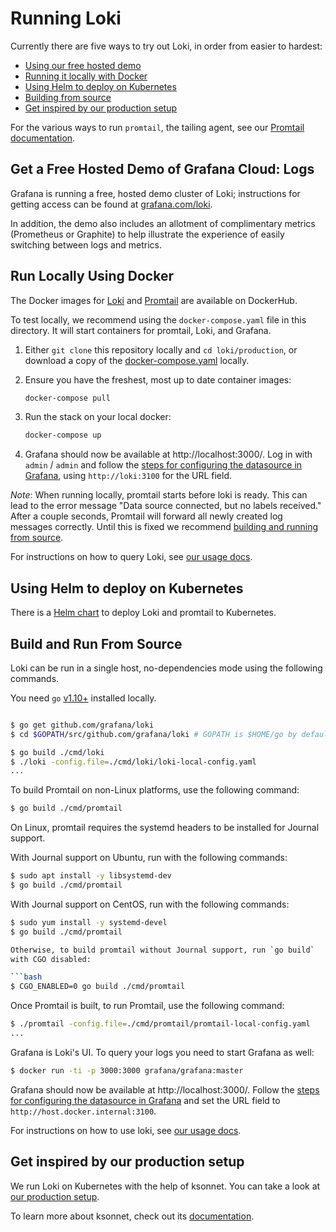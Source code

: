 # Running Loki

Currently there are five ways to try out Loki, in order from easier to hardest:

- [Using our free hosted demo](#free-hosted-demo)
- [Running it locally with Docker](#run-locally-using-docker)
- [Using Helm to deploy on Kubernetes](#using-helm-to-deploy-on-kubernetes)
- [Building from source](#build-and-run-from-source)
- [Get inspired by our production setup](#get-inspired-by-our-production-setup)

For the various ways to run `promtail`, the tailing agent, see our [Promtail documentation](../docs/promtail-setup.md).

## Get a Free Hosted Demo of Grafana Cloud: Logs

Grafana is running a free, hosted demo cluster of Loki; instructions for getting access can be found at [grafana.com/loki](https://grafana.com/loki).

In addition, the demo also includes an allotment of complimentary metrics (Prometheus or Graphite) to help illustrate the experience of easily switching between logs and metrics.

## Run Locally Using Docker

The Docker images for [Loki](https://hub.docker.com/r/grafana/loki/) and [Promtail](https://hub.docker.com/r/grafana/promtail/) are available on DockerHub.

To test locally, we recommend using the `docker-compose.yaml` file in this directory.
It will start containers for promtail, Loki, and Grafana.

1. Either `git clone` this repository locally and `cd loki/production`, or download a copy of the [docker-compose.yaml](docker-compose.yaml) locally.

1. Ensure you have the freshest, most up to date container images:

   ```bash
   docker-compose pull
   ```

1. Run the stack on your local docker:

   ```bash
   docker-compose up
   ```

1. Grafana should now be available at http://localhost:3000/. Log in with `admin` / `admin` and follow the [steps for configuring the datasource in Grafana](../docs/usage.md), using `http://loki:3100` for the URL field.

_Note_: When running locally, promtail starts before loki is ready. This can lead to the error message "Data source connected, but no labels received." After a couple seconds, Promtail will forward all newly created log messages correctly.
Until this is fixed we recommend [building and running from source](#build-and-run-from-source).

For instructions on how to query Loki, see [our usage docs](../docs/usage.md).

## Using Helm to deploy on Kubernetes

There is a [Helm chart](helm) to deploy Loki and promtail to Kubernetes.

## Build and Run From Source

Loki can be run in a single host, no-dependencies mode using the following commands.

You need `go` [v1.10+](https://golang.org/dl/) installed locally.

```bash

$ go get github.com/grafana/loki
$ cd $GOPATH/src/github.com/grafana/loki # GOPATH is $HOME/go by default.

$ go build ./cmd/loki
$ ./loki -config.file=./cmd/loki/loki-local-config.yaml
...
```

To build Promtail on non-Linux platforms, use the following command:

```bash
$ go build ./cmd/promtail
```

On Linux, promtail requires the systemd headers to be installed for
Journal support.

With Journal support on Ubuntu, run with the following commands:

```bash
$ sudo apt install -y libsystemd-dev
$ go build ./cmd/promtail
```

With Journal support on CentOS, run with the following commands:

```bash
$ sudo yum install -y systemd-devel
$ go build ./cmd/promtail

Otherwise, to build promtail without Journal support, run `go build`
with CGO disabled:

```bash
$ CGO_ENABLED=0 go build ./cmd/promtail
```

Once Promtail is built, to run Promtail, use the following command:

```bash
$ ./promtail -config.file=./cmd/promtail/promtail-local-config.yaml
...
```

Grafana is Loki's UI. To query your logs you need to start Grafana as well:

```bash
$ docker run -ti -p 3000:3000 grafana/grafana:master
```

Grafana should now be available at http://localhost:3000/. Follow the [steps for configuring the datasource in Grafana](../docs/usage.md) and set the URL field to `http://host.docker.internal:3100`.

For instructions on how to use loki, see [our usage docs](../docs/usage.md).

## Get inspired by our production setup

We run Loki on Kubernetes with the help of ksonnet.
You can take a look at [our production setup](ksonnet/).

To learn more about ksonnet, check out its [documentation](https://ksonnet.io).

